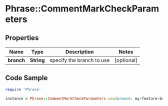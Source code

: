 # Phrase::CommentMarkCheckParameters

## Properties

Name | Type | Description | Notes
------------ | ------------- | ------------- | -------------
**branch** | **String** | specify the branch to use | [optional] 

## Code Sample

```ruby
require 'Phrase'

instance = Phrase::CommentMarkCheckParameters.new(branch: my-feature-branch)
```


